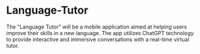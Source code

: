 # Language-Tutor
 The "Language Tutor" will be a mobile application aimed at helping users improve their skills in a new language. The app utilizes ChatGPT technology to provide interactive and immersive conversations with a real-time virtual tutor.
